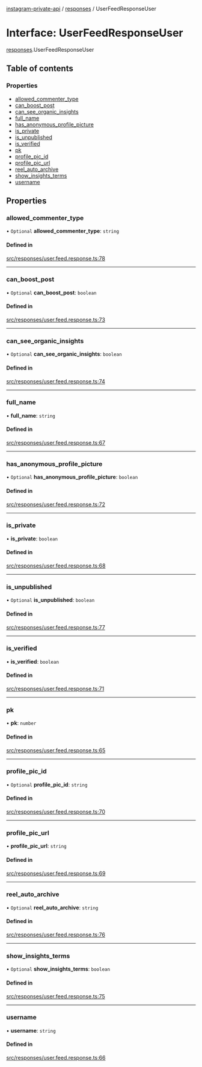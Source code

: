 [instagram-private-api](../../README.md) / [responses](../../modules/responses.md) / UserFeedResponseUser

# Interface: UserFeedResponseUser

[responses](../../modules/responses.md).UserFeedResponseUser

## Table of contents

### Properties

- [allowed\_commenter\_type](UserFeedResponseUser.md#allowed_commenter_type)
- [can\_boost\_post](UserFeedResponseUser.md#can_boost_post)
- [can\_see\_organic\_insights](UserFeedResponseUser.md#can_see_organic_insights)
- [full\_name](UserFeedResponseUser.md#full_name)
- [has\_anonymous\_profile\_picture](UserFeedResponseUser.md#has_anonymous_profile_picture)
- [is\_private](UserFeedResponseUser.md#is_private)
- [is\_unpublished](UserFeedResponseUser.md#is_unpublished)
- [is\_verified](UserFeedResponseUser.md#is_verified)
- [pk](UserFeedResponseUser.md#pk)
- [profile\_pic\_id](UserFeedResponseUser.md#profile_pic_id)
- [profile\_pic\_url](UserFeedResponseUser.md#profile_pic_url)
- [reel\_auto\_archive](UserFeedResponseUser.md#reel_auto_archive)
- [show\_insights\_terms](UserFeedResponseUser.md#show_insights_terms)
- [username](UserFeedResponseUser.md#username)

## Properties

### allowed\_commenter\_type

• `Optional` **allowed\_commenter\_type**: `string`

#### Defined in

[src/responses/user.feed.response.ts:78](https://github.com/Nerixyz/instagram-private-api/blob/b3351b9/src/responses/user.feed.response.ts#L78)

___

### can\_boost\_post

• `Optional` **can\_boost\_post**: `boolean`

#### Defined in

[src/responses/user.feed.response.ts:73](https://github.com/Nerixyz/instagram-private-api/blob/b3351b9/src/responses/user.feed.response.ts#L73)

___

### can\_see\_organic\_insights

• `Optional` **can\_see\_organic\_insights**: `boolean`

#### Defined in

[src/responses/user.feed.response.ts:74](https://github.com/Nerixyz/instagram-private-api/blob/b3351b9/src/responses/user.feed.response.ts#L74)

___

### full\_name

• **full\_name**: `string`

#### Defined in

[src/responses/user.feed.response.ts:67](https://github.com/Nerixyz/instagram-private-api/blob/b3351b9/src/responses/user.feed.response.ts#L67)

___

### has\_anonymous\_profile\_picture

• `Optional` **has\_anonymous\_profile\_picture**: `boolean`

#### Defined in

[src/responses/user.feed.response.ts:72](https://github.com/Nerixyz/instagram-private-api/blob/b3351b9/src/responses/user.feed.response.ts#L72)

___

### is\_private

• **is\_private**: `boolean`

#### Defined in

[src/responses/user.feed.response.ts:68](https://github.com/Nerixyz/instagram-private-api/blob/b3351b9/src/responses/user.feed.response.ts#L68)

___

### is\_unpublished

• `Optional` **is\_unpublished**: `boolean`

#### Defined in

[src/responses/user.feed.response.ts:77](https://github.com/Nerixyz/instagram-private-api/blob/b3351b9/src/responses/user.feed.response.ts#L77)

___

### is\_verified

• **is\_verified**: `boolean`

#### Defined in

[src/responses/user.feed.response.ts:71](https://github.com/Nerixyz/instagram-private-api/blob/b3351b9/src/responses/user.feed.response.ts#L71)

___

### pk

• **pk**: `number`

#### Defined in

[src/responses/user.feed.response.ts:65](https://github.com/Nerixyz/instagram-private-api/blob/b3351b9/src/responses/user.feed.response.ts#L65)

___

### profile\_pic\_id

• `Optional` **profile\_pic\_id**: `string`

#### Defined in

[src/responses/user.feed.response.ts:70](https://github.com/Nerixyz/instagram-private-api/blob/b3351b9/src/responses/user.feed.response.ts#L70)

___

### profile\_pic\_url

• **profile\_pic\_url**: `string`

#### Defined in

[src/responses/user.feed.response.ts:69](https://github.com/Nerixyz/instagram-private-api/blob/b3351b9/src/responses/user.feed.response.ts#L69)

___

### reel\_auto\_archive

• `Optional` **reel\_auto\_archive**: `string`

#### Defined in

[src/responses/user.feed.response.ts:76](https://github.com/Nerixyz/instagram-private-api/blob/b3351b9/src/responses/user.feed.response.ts#L76)

___

### show\_insights\_terms

• `Optional` **show\_insights\_terms**: `boolean`

#### Defined in

[src/responses/user.feed.response.ts:75](https://github.com/Nerixyz/instagram-private-api/blob/b3351b9/src/responses/user.feed.response.ts#L75)

___

### username

• **username**: `string`

#### Defined in

[src/responses/user.feed.response.ts:66](https://github.com/Nerixyz/instagram-private-api/blob/b3351b9/src/responses/user.feed.response.ts#L66)
